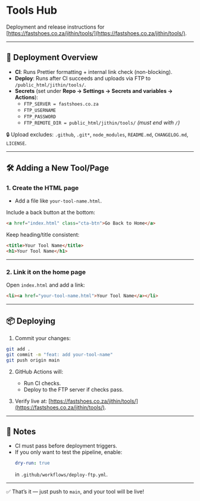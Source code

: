# Tools Hub  

Deployment and release instructions for [https://fastshoes.co.za/jithin/tools/](https://fastshoes.co.za/jithin/tools/).  

---

## 🚀 Deployment Overview  

- **CI**: Runs Prettier formatting + internal link check (non-blocking).  
- **Deploy**: Runs after CI succeeds and uploads via FTP to `/public_html/jithin/tools/`.  
- **Secrets** (set under **Repo → Settings → Secrets and variables → Actions**):  
  - `FTP_SERVER = fastshoes.co.za`  
  - `FTP_USERNAME`  
  - `FTP_PASSWORD`  
  - `FTP_REMOTE_DIR = public_html/jithin/tools/` _(must end with `/`)_  

🔒 Upload excludes: `.github`, `.git*`, `node_modules`, `README.md`, `CHANGELOG.md`, `LICENSE`.  

---

## 🛠 Adding a New Tool/Page  

### 1. Create the HTML page  
- Add a file like `your-tool-name.html`.  

Include a back button at the bottom:  
```html
<a href="index.html" class="cta-btn">Go Back to Home</a>
```

Keep heading/title consistent:  
```html
<title>Your Tool Name</title>
<h1>Your Tool Name</h1>
```

---

### 2. Link it on the home page  
Open `index.html` and add a link:  
```html
<li><a href="your-tool-name.html">Your Tool Name</a></li>
```

---

## 📦 Deploying  

1. Commit your changes:  
```bash
git add .
git commit -m "feat: add your-tool-name"
git push origin main
```

2. GitHub Actions will:  
   - Run CI checks.  
   - Deploy to the FTP server if checks pass.  

3. Verify live at: [https://fastshoes.co.za/jithin/tools/](https://fastshoes.co.za/jithin/tools/).  

---

## 📝 Notes  

- CI must pass before deployment triggers.  
- If you only want to test the pipeline, enable:  
  ```yaml
  dry-run: true
  ```
  in `.github/workflows/deploy-ftp.yml`.  

---

✅ That’s it — just push to `main`, and your tool will be live!
